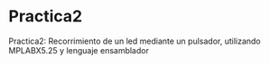 # Practica2
Practica2: Recorrimiento de un led mediante un pulsador, utilizando MPLABX5.25 y lenguaje ensamblador
